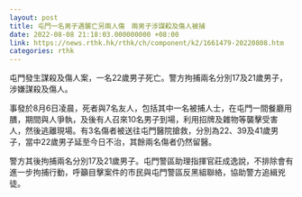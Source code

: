 ```yaml
---
layout: post
title: 屯門一名男子遇襲亡另兩人傷　兩男子涉謀殺及傷人被捕
date: 2022-08-08 21:18:03.000000000 +08:00
link: https://news.rthk.hk/rthk/ch/component/k2/1661479-20220808.htm
categories: rthk
---
```


屯門發生謀殺及傷人案，一名22歲男子死亡。警方拘捕兩名分別17及21歲男子，涉嫌謀殺及傷人。

事發於8月6日凌晨，死者與7名友人，包括其中一名被捕人士，在屯門一間餐廳用膳，期間與人爭執，及後有人召來10名男子到場，利用招牌及雜物等襲擊受害人，然後逃離現場。有3名傷者被送往屯門醫院搶救，分別為22、39及41歲男子，當中22歲男子延至今日不治，其餘兩名傷者仍然留醫。

警方其後拘捕兩名分別17及21歲男子。屯門警區助理指揮官莊成逸說，不排除會有進一步拘捕行動，呼籲目擊案件的市民與屯門警區反黑組聯絡，協助警方追緝兇徒。

